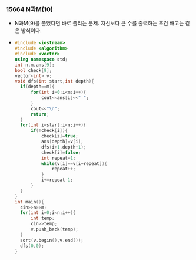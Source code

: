 ### 15664 N과M(10)

- N과M(9)를 풀었다면 바로 풀리는 문제. 자신보다 큰 수를 출력하는 조건 빼고는 같은 방식이다.

- ```C++
  #include <iostream>
  #include <algorithm>
  #include <vector>
  using namespace std;
  int n,m,ans[9];
  bool check[9];
  vector<int> v;
  void dfs(int start,int depth){
  	if(depth==m){
  		for(int i=0;i<m;i++){
  			cout<<ans[i]<<" ";
  		}
  		cout<<"\n";
  		return;
  	}
  	for(int i=start;i<n;i++){
  		if(!check[i]){
  			check[i]=true;
  			ans[depth]=v[i];
  			dfs(i+1,depth+1);
  			check[i]=false;
  			int repeat=1;
  			while(v[i]==v[i+repeat]){
  				repeat++;
  			}
  			i+=repeat-1;
  		}
  	}
  }
  int main(){
  	cin>>n>>m;
  	for(int i=0;i<n;i++){
  		int temp;
  		cin>>temp;
  		v.push_back(temp);
  	}
  	sort(v.begin(),v.end());
  	dfs(0,0);
  } 
  ```

  